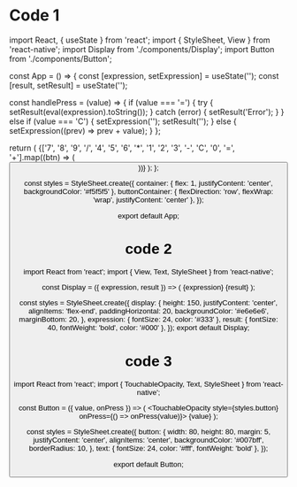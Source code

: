 # Code 1
import React, { useState } from 'react';
import { StyleSheet, View } from 'react-native';
import Display from './components/Display';
import Button from './components/Button';

const App = () => {
  const [expression, setExpression] = useState('');
  const [result, setResult] = useState('');

  const handlePress = (value) => {
    if (value === '=') {
      try {
        setResult(eval(expression).toString());
      } catch (error) {
        setResult('Error');
      }
    } else if (value === 'C') {
      setExpression('');
      setResult('');
    } else {
      setExpression((prev) => prev + value);
    }
  };

  return (
    <View style={styles.container}>
      <Display expression={expression} result={result} />
      <View style={styles.buttonContainer}>
        {['7', '8', '9', '/', '4', '5', '6', '*', '1', '2', '3', '-', 'C', '0', '=', '+'].map((btn) => (
          <Button key={btn} value={btn} onPress={handlePress} />
        ))}
      </View>
    </View>
  );
};

const styles = StyleSheet.create({
  container: { flex: 1, justifyContent: 'center', backgroundColor: '#f5f5f5' },
  buttonContainer: { flexDirection: 'row', flexWrap: 'wrap', justifyContent: 'center' },
});

export default App;

# code 2

import React from 'react';
import { View, Text, StyleSheet } from 'react-native';

const Display = ({ expression, result }) => (
  <View style={styles.display}>
    <Text style={styles.expression}>{expression}</Text>
    <Text style={styles.result}>{result}</Text>
  </View>
);

const styles = StyleSheet.create({
  display: {
    height: 150,
    justifyContent: 'center',
    alignItems: 'flex-end',
    paddingHorizontal: 20,
    backgroundColor: '#e6e6e6',
    marginBottom: 20,
  },
  expression: { fontSize: 24, color: '#333' },
  result: { fontSize: 40, fontWeight: 'bold', color: '#000' },
});
export default Display;

# code 3
import React from 'react';
import { TouchableOpacity, Text, StyleSheet } from 'react-native';

const Button = ({ value, onPress }) => (
  <TouchableOpacity style={styles.button} onPress={() => onPress(value)}>
    <Text style={styles.text}>{value}</Text>
  </TouchableOpacity>
);

const styles = StyleSheet.create({
  button: {
    width: 80,
    height: 80,
    margin: 5,
    justifyContent: 'center',
    alignItems: 'center',
    backgroundColor: '#007bff',
    borderRadius: 10,
  },
  text: { fontSize: 24, color: '#fff', fontWeight: 'bold' },
});

export default Button;

